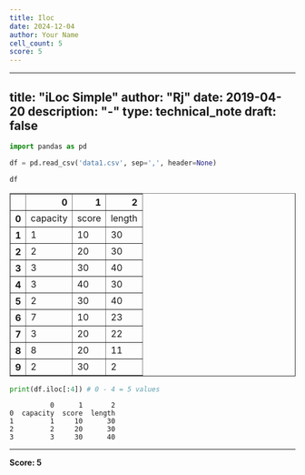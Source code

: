 ```yaml
---
title: Iloc
date: 2024-12-04
author: Your Name
cell_count: 5
score: 5
---
```


---
title: "iLoc Simple"
author: "Rj"
date: 2019-04-20
description: "-"
type: technical_note
draft: false
---

```python
import pandas as pd
```


```python
df = pd.read_csv('data1.csv', sep=',', header=None)
```


```python
df
```




<div>
<style scoped>
    .dataframe tbody tr th:only-of-type {
        vertical-align: middle;
    }

    .dataframe tbody tr th {
        vertical-align: top;
    }

    .dataframe thead th {
        text-align: right;
    }
</style>
<table border="1" class="dataframe">
  <thead>
    <tr style="text-align: right;">
      <th></th>
      <th>0</th>
      <th>1</th>
      <th>2</th>
    </tr>
  </thead>
  <tbody>
    <tr>
      <th>0</th>
      <td>capacity</td>
      <td>score</td>
      <td>length</td>
    </tr>
    <tr>
      <th>1</th>
      <td>1</td>
      <td>10</td>
      <td>30</td>
    </tr>
    <tr>
      <th>2</th>
      <td>2</td>
      <td>20</td>
      <td>30</td>
    </tr>
    <tr>
      <th>3</th>
      <td>3</td>
      <td>30</td>
      <td>40</td>
    </tr>
    <tr>
      <th>4</th>
      <td>3</td>
      <td>40</td>
      <td>30</td>
    </tr>
    <tr>
      <th>5</th>
      <td>2</td>
      <td>30</td>
      <td>40</td>
    </tr>
    <tr>
      <th>6</th>
      <td>7</td>
      <td>10</td>
      <td>23</td>
    </tr>
    <tr>
      <th>7</th>
      <td>3</td>
      <td>20</td>
      <td>22</td>
    </tr>
    <tr>
      <th>8</th>
      <td>8</td>
      <td>20</td>
      <td>11</td>
    </tr>
    <tr>
      <th>9</th>
      <td>2</td>
      <td>30</td>
      <td>2</td>
    </tr>
  </tbody>
</table>
</div>




```python
print(df.iloc[:4]) # 0 - 4 = 5 values
```

              0      1       2
    0  capacity  score  length
    1         1     10      30
    2         2     20      30
    3         3     30      40



---
**Score: 5**